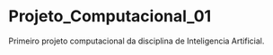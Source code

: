 # Projeto_Computacional_01
Primeiro projeto computacional da disciplina de Inteligencia Artificial.
